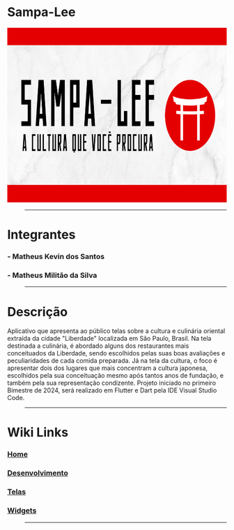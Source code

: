 # Sampa-Lee
<img src="saMPA-LEE.png" widht="400px" height="400px"/>

> ***
# Integrantes
### - Matheus Kevin dos Santos  
### - Matheus Militão da Silva

> ***
# Descrição
Aplicativo que apresenta ao público telas sobre a cultura e culinária oriental extraída da cidade "Liberdade" localizada em São Paulo, Brasil. Na tela destinada a culinária, é abordado alguns dos restaurantes mais conceituados da Liberdade, sendo escolhidos pelas suas boas avaliações e peculiaridades de cada comida preparada. Já na tela da cultura, o foco é apresentar dois dos lugares que mais concentram a cultura japonesa, escolhidos pela sua conceituação mesmo após tantos anos de fundação, e também pela sua representação condizente. Projeto iniciado no primeiro Bimestre de 2024, será realizado em Flutter e Dart pela IDE Visual Studio Code.  

> ***
# Wiki Links
### [Home](https://github.com/MKevin2/Sampa-App/wiki)
### [Desenvolvimento](https://github.com/MKevin2/Sampa-App/wiki/Desenvolvimento)
### [Telas](https://github.com/MKevin2/Sampa-App/wiki/Telas)  
### [Widgets](https://github.com/MKevin2/Sampa-App/wiki/Widgets)

> ***
